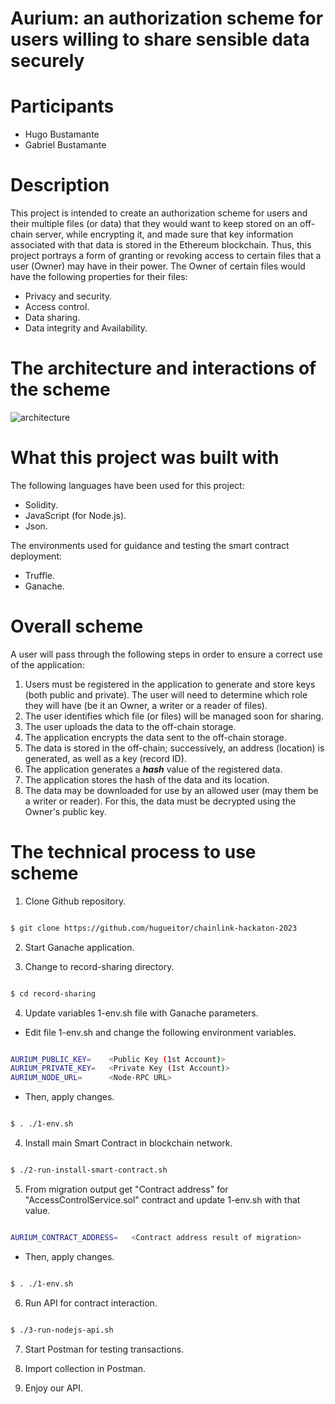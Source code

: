 # Aurium: an authorization scheme for users willing to share sensible data securely

# Participants

- Hugo Bustamante
- Gabriel Bustamante

# Description

This project is intended to create an authorization scheme for users and their multiple files (or data) that they would want to keep stored on an off-chain server, while encrypting it, and made sure that key information associated with that data is stored in the Ethereum blockchain. Thus, this project portrays a form of granting or revoking access to certain files that a user (Owner) may have in their power. The Owner of certain files would have the following properties for their files:

- Privacy and security.
- Access control.
- Data sharing.
- Data integrity and Availability.

# The architecture and interactions of the scheme
![architecture](https://github.com/hugueitor/chainlink-hackaton-2023/assets/48810531/5722eb7e-9a6d-427a-b4e9-bad7ab80aab9)

# What this project was built with

The following languages have been used for this project:

- Solidity.
- JavaScript (for Node.js).
- Json.

The environments used for guidance and testing the smart contract deployment:

- Truffle.
- Ganache.

# Overall scheme

A user will pass through the following steps in order to ensure a correct use of the application:
1. Users must be registered in the application to generate and store keys (both public and private). The user will need to determine which role they will have (be it an Owner, a writer or a reader of files).
2. The user identifies which file (or files) will be managed soon for sharing.
3. The user uploads the data to the off-chain storage.
4. The application encrypts the data sent to the off-chain storage.
5. The data is stored in the off-chain; successively, an address (location) is generated, as well as a key (record ID).
6. The application generates a ***hash*** value of the registered data.
7. The application stores the hash of the data and its location.
8. The data may be downloaded for use by an allowed user (may them be a writer or reader). For this, the data must be decrypted using the Owner's public key.

# The technical process to use scheme

1. Clone Github repository.

```bash

$ git clone https://github.com/hugueitor/chainlink-hackaton-2023

```

2. Start Ganache application.

3. Change to record-sharing directory.

```bash

$ cd record-sharing

```

4. Update variables 1-env.sh file with Ganache parameters.

- Edit file 1-env.sh and change the following environment variables.

```sh

AURIUM_PUBLIC_KEY=    <Public Key (1st Account)>
AURIUM_PRIVATE_KEY=   <Private Key (1st Account)>
AURIUM_NODE_URL=      <Node-RPC URL>

```

- Then, apply changes.

```bash

$ . ./1-env.sh

```

4. Install main Smart Contract in blockchain network.

```bash

$ ./2-run-install-smart-contract.sh

```

5. From migration output get "Contract address" for "AccessControlService.sol" contract and 
update 1-env.sh with that value.

```sh

AURIUM_CONTRACT_ADDRESS=   <Contract address result of migration>

```

- Then, apply changes.

```bash

$ . ./1-env.sh

```

6. Run API for contract interaction.


```bash

$ ./3-run-nodejs-api.sh

```

7. Start Postman for testing transactions.

8. Import collection in Postman.

9. Enjoy our API.
